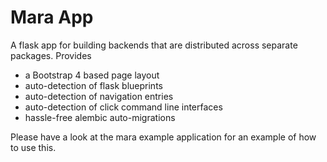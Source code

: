 # Mara App

A flask app for building backends that are distributed across separate packages. Provides 
- a Bootstrap 4 based page layout 
- auto-detection of flask blueprints
- auto-detection of navigation entries
- auto-detection of click command line interfaces
- hassle-free alembic auto-migrations

Please have a look at the mara example application for an example of how to use this.
